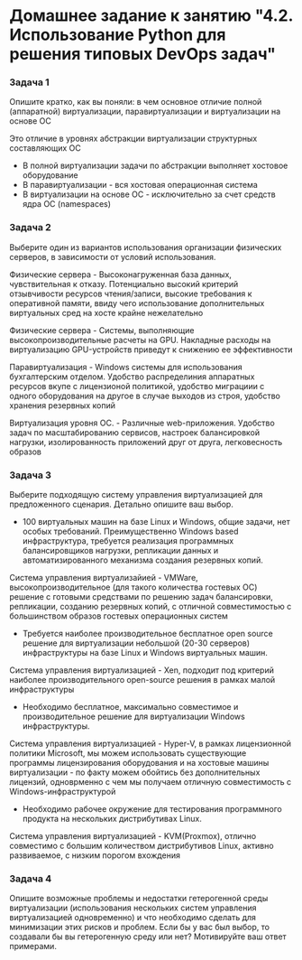# Домашнее задание к занятию "4.2. Использование Python для решения типовых DevOps задач"

### Задача 1
Опишите кратко, как вы поняли: в чем основное отличие полной (аппаратной) виртуализации, паравиртуализации и виртуализации на основе ОС

Это отличие в уровнях абстракции виртуализации структурных составляющих ОС
 - В полной виртуализации задачи по абстракции выполняет хостовое оборудование
 - В паравиртуализации - вся хостовая операционная система
 - В виртуализации на основе ОС - исключительно за счет средств ядра ОС (namespaces)
### Задача 2
Выберите один из вариантов использования организации физических серверов, в зависимости от условий использования.

Физические сервера - Высоконагруженная база данных, чувствительная к отказу.
Потенциально высокий критерий отзывчивости ресурсов чтения/записи, высокие требования к оперативной памяти, ввиду чего
использование дополнительных виртуальных сред на хосте крайне нежелательно

Физические сервера - Системы, выполняющие высокопроизводительные расчеты на GPU.
Накладные расходы на виртуализацию GPU-устройств приведут к снижению ее эффективности

Паравиртуализация - Windows системы для использования бухгалтерским отделом.
Удобство распределиния аппаратных ресурсов вкупе с лицензионой политикой, удобство миграциии с одного оборудования на 
другое в случае выходов из строя, удобство хранения резервных копий

Виртуализация уровня ОС. - Различные web-приложения.
Удобство задач по масштабированию сервисов, настроек балансировкой нагрузки, изолированность приложений друг от друга,
легковесность образов

### Задача 3
Выберите подходящую систему управления виртуализацией для предложенного сценария. Детально опишите ваш выбор.
- 100 виртуальных машин на базе Linux и Windows, общие задачи, нет особых требований. Преимущественно Windows based инфраструктура, требуется реализация программных балансировщиков нагрузки, репликации данных и автоматизированного механизма создания резервных копий.

Система управления виртуализайией - VMWare, высокопроизводительное (для такого количества гостевых ОС) решение с 
готовыми средствами по решению задач балансировки, репликации, созданию резервных копий, с отличной совместимостью
с большинством образов гостевых операционных систем

- Требуется наиболее производительное бесплатное open source решение для виртуализации небольшой (20-30 серверов) 
инфраструктуры на базе Linux и Windows виртуальных машин.

Система управления виртуализацией - Xen, подходит под критерий наиболее производительного open-source решения
в рамках малой инфраструктуры

- Необходимо бесплатное, максимально совместимое и производительное решение для виртуализации Windows инфраструктуры.

Система управления виртуализацией - Hyper-V, в рамках лицензионной политики Microsoft, мы можем использовать
существующие программы лицензирования оборудования и на хостовые машины виртуализации - по факту можем обойтись без 
дополнительных лицензий, одноврменно с чем мы получаем отличную совместимость с Windows-инфраструктурой

- Необходимо рабочее окружение для тестирования программного продукта на нескольких дистрибутивах Linux.

Система управления виртуализацией - KVM(Proxmox), отлично совместимо с большим количеством дистрибутивов Linux,
активно развиваемое, с низким порогом вхождения

### Задача 4

Опишите возможные проблемы и недостатки гетерогенной среды виртуализации (использования нескольких систем управления 
виртуализацией одновременно) и что необходимо сделать для минимизации этих рисков и проблем. Если бы у вас был выбор, то создавали бы вы гетерогенную среду или нет? Мотивируйте ваш ответ примерами.